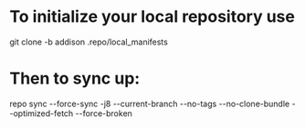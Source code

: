 # To initialize your local repository use
git clone  -b addison .repo/local_manifests

# Then to sync up:
repo sync --force-sync -j8 --current-branch --no-tags --no-clone-bundle --optimized-fetch --force-broken
